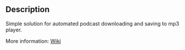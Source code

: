 ## Description ##

Simple solution for automated podcast downloading and saving to mp3 player.

More information: [Wiki](https://github.com/stanislawbartkowski/podcastorganizer/wiki)

